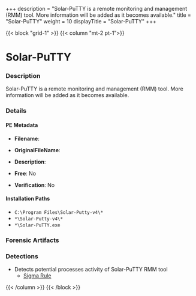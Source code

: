 +++
description = "Solar-PuTTY is a remote monitoring and management (RMM) tool. More information will be added as it becomes available."
title = "Solar-PuTTY"
weight = 10
displayTitle = "Solar-PuTTY"
+++


{{< block "grid-1" >}}
{{< column "mt-2 pt-1">}}

# Solar-PuTTY


### Description

Solar-PuTTY is a remote monitoring and management (RMM) tool. More information will be added as it becomes available.




### Details


#### PE Metadata
- **Filename**: 
- **OriginalFileName**: 
- **Description**: 


- **Free**: No

- **Verification**: No




#### Installation Paths
- `C:\Program Files\Solar-Putty-v4\*`
- `*\Solar-Putty-v4\*`
- `*\Solar-PuTTY.exe`

### Forensic Artifacts






### Detections
- Detects potential processes activity of Solar-PuTTY RMM tool
  - [Sigma Rule](https://github.com/magicsword-io/LOLRMM/blob/main/detections/sigma/solar-putty_processes_sigma.yml)




{{< /column >}}
{{< /block >}}
